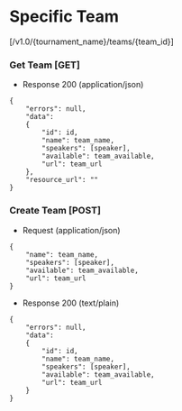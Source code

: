 # Specific Team 

[/v1.0/{tournament_name}/teams/{team_id}]

### Get Team [GET]

+ Response 200 (application/json)
```
{
    "errors": null,
    "data":
    {
        "id": id,
        "name": team_name,
        "speakers": [speaker],
        "available": team_available,
        "url": team_url
    },
    "resource_url": ""
}
```
### Create Team [POST]

+ Request (application/json)
```
{
    "name": team_name,
    "speakers": [speaker],
    "available": team_available,
    "url": team_url
}
```
+ Response 200 (text/plain)

```
{
    "errors": null,
    "data": 
    {
        "id": id,
        "name": team_name,
        "speakers": [speaker],
        "available": team_available,
        "url": team_url
    }
}
```